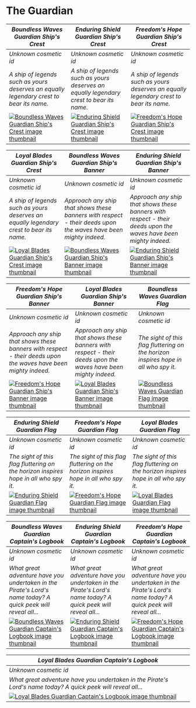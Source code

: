 # The Guardian

| *Boundless Waves Guardian Ship's Crest* | *Enduring Shield Guardian Ship's Crest* | *Freedom's Hope Guardian Ship's Crest* |
| --------------------------------------- | --------------------------------------- | -------------------------------------- |
| *Unknown cosmetic id* | *Unknown cosmetic id* | *Unknown cosmetic id* |
| *A ship of legends such as yours deserves an equally legendary crest to bear its name.* | *A ship of legends such as yours deserves an equally legendary crest to bear its name.* | *A ship of legends such as yours deserves an equally legendary crest to bear its name.* |
| [![*Boundless Waves Guardian Ship's Crest* image thumbnail](https://cdn.merciasquill.com/images/67035fed8ad30bf0035179c4)](https://seaofthieves.wiki.gg/wiki/Boundless_Waves_Guardian_Ship's_Crest) | [![*Enduring Shield Guardian Ship's Crest* image thumbnail](https://cdn.merciasquill.com/images/67035fed8ad30bf0035179c4)](https://seaofthieves.wiki.gg/wiki/Enduring_Shield_Guardian_Ship's_Crest) | [![*Freedom's Hope Guardian Ship's Crest* image thumbnail](https://cdn.merciasquill.com/images/67035fed8ad30bf0035179c4)](https://seaofthieves.wiki.gg/wiki/Freedom's_Hope_Guardian_Ship's_Crest) |

| *Loyal Blades Guardian Ship's Crest* | *Boundless Waves Guardian Ship's Banner* | *Enduring Shield Guardian Ship's Banner* |
| ------------------------------------ | ---------------------------------------- | ---------------------------------------- |
| *Unknown cosmetic id* | *Unknown cosmetic id* | *Unknown cosmetic id* |
| *A ship of legends such as yours deserves an equally legendary crest to bear its name.* | *Approach any ship that shows these banners with respect - their deeds upon the waves have been mighty indeed.* | *Approach any ship that shows these banners with respect - their deeds upon the waves have been mighty indeed.* |
| [![*Loyal Blades Guardian Ship's Crest* image thumbnail](https://cdn.merciasquill.com/images/67035fed8ad30bf0035179c4)](https://seaofthieves.wiki.gg/wiki/Loyal_Blades_Guardian_Ship's_Crest) | [![*Boundless Waves Guardian Ship's Banner* image thumbnail](https://cdn.merciasquill.com/images/67035fed8ad30bf0035179c4)](https://seaofthieves.wiki.gg/wiki/Boundless_Waves_Guardian_Ship's_Banner) | [![*Enduring Shield Guardian Ship's Banner* image thumbnail](https://cdn.merciasquill.com/images/67035fed8ad30bf0035179c4)](https://seaofthieves.wiki.gg/wiki/Enduring_Shield_Guardian_Ship's_Banner) |

| *Freedom's Hope Guardian Ship's Banner* | *Loyal Blades Guardian Ship's Banner* | *Boundless Waves Guardian Flag* |
| --------------------------------------- | ------------------------------------- | ------------------------------- |
| *Unknown cosmetic id* | *Unknown cosmetic id* | *Unknown cosmetic id* |
| *Approach any ship that shows these banners with respect - their deeds upon the waves have been mighty indeed.* | *Approach any ship that shows these banners with respect - their deeds upon the waves have been mighty indeed.* | *The sight of this flag fluttering on the horizon inspires hope in all who spy it.* |
| [![*Freedom's Hope Guardian Ship's Banner* image thumbnail](https://cdn.merciasquill.com/images/67035fed8ad30bf0035179c4)](https://seaofthieves.wiki.gg/wiki/Freedom's_Hope_Guardian_Ship's_Banner) | [![*Loyal Blades Guardian Ship's Banner* image thumbnail](https://cdn.merciasquill.com/images/67035fed8ad30bf0035179c4)](https://seaofthieves.wiki.gg/wiki/Loyal_Blades_Guardian_Ship's_Banner) | [![*Boundless Waves Guardian Flag* image thumbnail](https://cdn.merciasquill.com/images/67035fed8ad30bf0035179c4)](https://seaofthieves.wiki.gg/wiki/Boundless_Waves_Guardian_Flag) |

| *Enduring Shield Guardian Flag* | *Freedom's Hope Guardian Flag* | *Loyal Blades Guardian Flag* |
| ------------------------------- | ------------------------------ | ---------------------------- |
| *Unknown cosmetic id* | *Unknown cosmetic id* | *Unknown cosmetic id* |
| *The sight of this flag fluttering on the horizon inspires hope in all who spy it.* | *The sight of this flag fluttering on the horizon inspires hope in all who spy it.* | *The sight of this flag fluttering on the horizon inspires hope in all who spy it.* |
| [![*Enduring Shield Guardian Flag* image thumbnail](https://cdn.merciasquill.com/images/67035fed8ad30bf0035179c4)](https://seaofthieves.wiki.gg/wiki/Enduring_Shield_Guardian_Flag) | [![*Freedom's Hope Guardian Flag* image thumbnail](https://cdn.merciasquill.com/images/67035fed8ad30bf0035179c4)](https://seaofthieves.wiki.gg/wiki/Freedom's_Hope_Guardian_Flag) | [![*Loyal Blades Guardian Flag* image thumbnail](https://cdn.merciasquill.com/images/67035fed8ad30bf0035179c4)](https://seaofthieves.wiki.gg/wiki/Loyal_Blades_Guardian_Flag) |

| *Boundless Waves Guardian Captain's Logbook* | *Enduring Shield Guardian Captain's Logbook* | *Freedom's Hope Guardian Captain's Logbook* |
| -------------------------------------------- | -------------------------------------------- | ------------------------------------------- |
| *Unknown cosmetic id* | *Unknown cosmetic id* | *Unknown cosmetic id* |
| *What great adventure have you undertaken in the Pirate's Lord's name today? A quick peek will reveal all...* | *What great adventure have you undertaken in the Pirate's Lord's name today? A quick peek will reveal all...* | *What great adventure have you undertaken in the Pirate's Lord's name today? A quick peek will reveal all...* |
| [![*Boundless Waves Guardian Captain's Logbook* image thumbnail](https://cdn.merciasquill.com/images/67035fed8ad30bf0035179c4)](https://seaofthieves.wiki.gg/wiki/Boundless_Waves_Guardian_Captain's_Logbook) | [![*Enduring Shield Guardian Captain's Logbook* image thumbnail](https://cdn.merciasquill.com/images/67035fed8ad30bf0035179c4)](https://seaofthieves.wiki.gg/wiki/Enduring_Shield_Guardian_Captain's_Logbook) | [![*Freedom's Hope Guardian Captain's Logbook* image thumbnail](https://cdn.merciasquill.com/images/67035fed8ad30bf0035179c4)](https://seaofthieves.wiki.gg/wiki/Freedom's_Hope_Guardian_Captain's_Logbook) |

| *Loyal Blades Guardian Captain's Logbook* |
| ----------------------------------------- |
| *Unknown cosmetic id* |
| *What great adventure have you undertaken in the Pirate's Lord's name today? A quick peek will reveal all...* |
| [![*Loyal Blades Guardian Captain's Logbook* image thumbnail](https://cdn.merciasquill.com/images/67035fed8ad30bf0035179c4)](https://seaofthieves.wiki.gg/wiki/Loyal_Blades_Guardian_Captain's_Logbook) |
